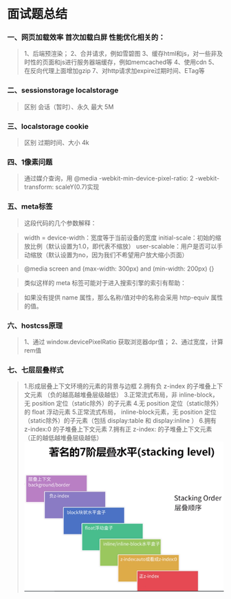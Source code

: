 # 面试题总结

### 一、网页加载效率 首次加载白屏 性能优化相关的：
> 1、后端预渲染；
> 2、合并请求，例如雪碧图
> 3、缓存html和js，对一些非及时性的页面和js进行服务器端缓存，例如memcached等
> 4、使用cdn
> 5、在反向代理上面增加gzip
> 7、对http请求加expire过期时间、ETag等

### 二、sessionstorage localstorage 
> 区别 会话（暂时）、永久  最大 5M

### 三、localstorage cookie 
> 区别 过期时间、大小  4k

### 四、1像素问题 
> 通过媒介查询，用 @media -webkit-min-device-pixel-ratio: 2   -webkit-transform: scaleY(0.7)实现

### 五、meta标签
> <meta name="viewport" content="width=device-width, initial-scale=1.0, user-scalable=no">

> <meta name="viewport" content="width=device-width, initial-scale=1.0, user-scalable=no">
> 这段代码的几个参数解释：

> width = device-width：宽度等于当前设备的宽度
> initial-scale：初始的缩放比例（默认设置为1.0，即代表不缩放）
> user-scalable：用户是否可以手动缩放（默认设置为no，因为我们不希望用户放大缩小页面）

> @media screen and (max-width: 300px) and (min-width: 200px) {}

> 类似这样的 meta 标签可能对于进入搜索引擎的索引有帮助：

> <meta name="keywords" content="HTML,ASP,PHP,SQL">
> 如果没有提供 name 属性，那么名称/值对中的名称会采用 http-equiv 属性的值。


### 六、hostcss原理
> 1、通过  window.devicePixelRatio 获取浏览器dpr值；
> 2、通过宽度，计算rem值

### 七、七层层叠样式
> 1.形成层叠上下文环境的元素的背景与边框
> 2.拥有负 z-index 的子堆叠上下文元素 （负的越高越堆叠层级越低）
> 3.正常流式布局，非 inline-block，无 position 定位（static除外）的子元素
> 4.无 position 定位（static除外）的 float 浮动元素
> 5.正常流式布局， inline-block元素，无 position 定位（static除外）的子元素（包括 display:table 和 display:inline ）
> 6.拥有 z-index:0 的子堆叠上下文元素
> 7.拥有正 z-index: 的子堆叠上下文元素（正的越低越堆叠层级越低）
> ![层叠顺序【stacking order】](../static/imgs/stacking_order.png "层叠顺序【stacking order】")